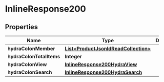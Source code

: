 

# InlineResponse200

## Properties

Name | Type | Description | Notes
------------ | ------------- | ------------- | -------------
**hydraColonMember** | [**List&lt;ProductJsonldReadCollection&gt;**](ProductJsonldReadCollection.md) |  | 
**hydraColonTotalItems** | **Integer** |  |  [optional]
**hydraColonView** | [**InlineResponse200HydraView**](InlineResponse200HydraView.md) |  |  [optional]
**hydraColonSearch** | [**InlineResponse200HydraSearch**](InlineResponse200HydraSearch.md) |  |  [optional]



